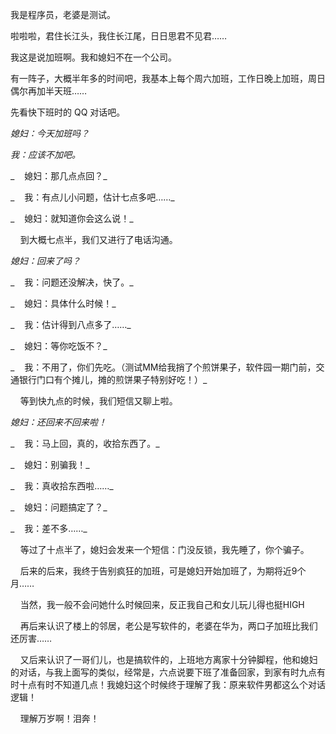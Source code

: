 我是程序员，老婆是测试。

啦啦啦，君住长江头，我住长江尾，日日思君不见君……

我这是说加班啊。我和媳妇不在一个公司。

有一阵子，大概半年多的时间吧，我基本上每个周六加班，工作日晚上加班，周日偶尔再加半天班……

先看快下班时的 QQ 对话吧。

_媳妇：今天加班吗？_

_我：应该不加吧。_

_    媳妇：那几点点回？_

_    我：有点儿小问题，估计七点多吧……_

_    媳妇：就知道你会这么说！_

    到大概七点半，我们又进行了电话沟通。

_媳妇：回来了吗？_

_    我：问题还没解决，快了。_

_    媳妇：具体什么时候！_

_    我：估计得到八点多了……_

_    媳妇：等你吃饭不？_

_    我：不用了，你们先吃。（测试MM给我捎了个煎饼果子，软件园一期门前，交通银行门口有个摊儿，摊的煎饼果子特别好吃！）_

    等到快九点的时候，我们短信又聊上啦。

_媳妇：还回来不回来啦！_

_    我：马上回，真的，收拾东西了。_

_    媳妇：别骗我！_

_    我：真收拾东西啦……_

_    媳妇：问题搞定了？_

_    我：差不多……_

    等过了十点半了，媳妇会发来一个短信：门没反锁，我先睡了，你个骗子。

    后来的后来，我终于告别疯狂的加班，可是媳妇开始加班了，为期将近9个月……

    当然，我一般不会问她什么时候回来，反正我自己和女儿玩儿得也挺HIGH

    再后来认识了楼上的邻居，老公是写软件的，老婆在华为，两口子加班比我们还厉害……

    又后来认识了一哥们儿，也是搞软件的，上班地方离家十分钟脚程，他和媳妇的对话，与我上面写的类似，经常是，六点说要下班了准备回家，到家有时九点有时十点有时不知道几点！我媳妇这个时候终于理解了我：原来软件男都这么个对话逻辑！

    理解万岁啊！泪奔！

